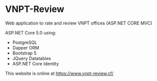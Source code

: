 # VNPT-Review
Web application to rate and review VNPT offices (ASP.NET CORE MVC)

ASP.NET Core 5.0 using:
+ PostgreSQL
+ Dapper ORM
+ Bootstrap 5
+ JQuery Datatables
+ ASP.NET Core Identity

This website is online at https://www.vnpt-review.cf/
